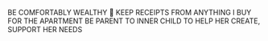 BE COMFORTABLY WEALTHY 🤑
KEEP RECEIPTS FROM ANYTHING I BUY FOR THE APARTMENT
BE PARENT TO INNER CHILD TO HELP HER CREATE, SUPPORT HER NEEDS